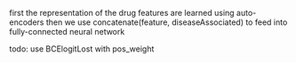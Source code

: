 first the representation of the drug features are learned using auto-encoders
then we use concatenate(feature, diseaseAssociated) to feed into fully-connected neural network

todo: use BCElogitLost with pos_weight